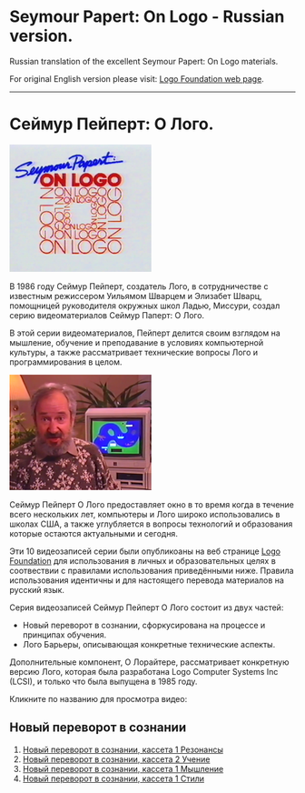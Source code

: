 

# Seymour Papert: On Logo - Russian version.

Russian translation of the excellent Seymour Papert: On Logo materials.

For original English version please visit:
[Logo Foundation web page](https://el.media.mit.edu/logo-foundation/resources/onlogo/index.html).

---

# Сеймур Пейперт: О Лого.

![SeymourPapert_On_Logo-ru](./images/onlogo.png)

В 1986 году Сеймур Пейперт, создатель Лого, в сотрудничестве с известным режиссером Уильямом Шварцем и Элизабет Шварц, помощницей руководителя окружных школ Ладью, Миссури, создал серию видеоматериалов Сеймур Паперт: О Лого.

В этой серии видеоматериалов, Пейперт делится своим взглядом на мышление, обучение и преподавание в условиях компьютерной культуры, а также рассматривает технические вопросы Лого и программирования в целом.

![SeymourPapert_On_Logo-ru](./images/seymour.png)

Сеймур Пейперт О Лого предоставляет окно в то время когда в течение всего нескольких лет, компьютеры и Лого широко использовались в школах США, а также углубляется в вопросы технологий и образования которые остаются актуальными и сегодня.

Эти 10 видеозаписей серии были опубликоаны на веб странице [Logo Foundation](https://el.media.mit.edu/logo-foundation/resources/onlogo/index.html) для использования в личных и образовательных целях в соотвествии с правилами использования приведёнными ниже. Правила использования идентичны и для настоящего перевода материалов на русский язык.

Серия видеозаписей Сеймур Пейперт О Лого состоит из двух частей: 

* Новый переворот в сознании, сфоркусирована на процессе и принципах обучения.
* Лого Барьеры, описывающая конкретные технические аспекты.

Дополнительные компонент, О Лорайтере, рассматривает конкретную версию Лого, которая была разработана Logo Computer Systems Inc (LCSI), и только что была выпущена в 1985 году.

Кликните по названию для просмотра видео:

## <a name="NM"></a> Новый переворот в сознании
1. [Новый переворот в сознании, кассета 1 Резонансы](NM1.md) 
2. [Новый переворот в сознании, кассета 2 Учение](NM2.md)
3. [Новый переворот в сознании, кассета 1 Мышление](NM3.md)
4. [Новый переворот в сознании, кассета 1 Стили](NM4.md)
